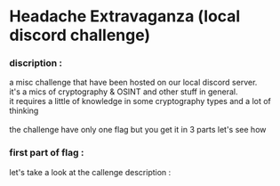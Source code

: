 # Headache Extravaganza (local discord challenge)

### discription :
a misc challenge that have been hosted on our local discord server.<br>
it's a mics of cryptography & OSINT and other stuff in general.<br>
it requires a little of knowledge in some cryptography types and a lot of thinking 
<br>
<br>
the challenge have only one flag but you get it in 3 parts let's see how 
### first part of flag :
let's take a look at the callenge description :
